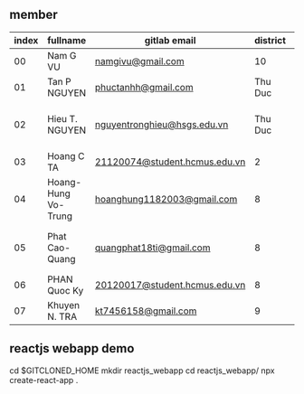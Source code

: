 ## member

| index | fullname            | gitlab email                  | district | birth | git                                              |
| ----- | ------------------- | ----------------------------- | -------- | ----- | ------------------------------------------------ |
| 00    | Nam G VU            | namgivu@gmail.com             | 10       | 1982  | gitlab namgivu, github namgivu                   |
| 01    | Tan P NGUYEN        | phuctanhh@gmail.com           | Thu Duc  | 2003  | gitlab phuctanhh                                 |
| 02    | Hieu T. NGUYEN      | nguyentronghieu@hsgs.edu.vn   | Thu Duc  | 2003  | gitlab hieunguyen.cs, github hieunguyen.cs       |
| 03    | Hoang C TA          | 21120074@student.hcmus.edu.vn | 2        | 2003  | gitlab Heyesvz, github Heyesvz                   |
| 04    | Hoang-Hung Vo-Trung | hoanghung1182003@gmail.com    | 8        | 2003  | gitlab HungBacktracking, github HungBacktracking |
| 05    | Phat Cao-Quang      | quangphat18ti@gmail.com       | 8        | 2003  | gitlab quangphat18ti, github quangphat18ti       |
| 06    | PHAN Quoc Ky        | 20120017@student.hcmus.edu.vn | 8        | 2002  | github quocky                                    |
| 07    | Khuyen N. TRA       | kt7456158@gmail.com           | 9        | 2002  | gitlab Ktra-sssc, github Ktra-sssc               |

## reactjs webapp demo 
cd $GITCLONED_HOME
    mkdir reactjs_webapp
    cd reactjs_webapp/
        npx create-react-app .
